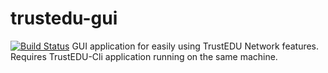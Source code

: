 # trustedu-gui
[![Build Status](https://travis-ci.org/TrustEDU/trustedu-gui.svg?branch=master)](https://travis-ci.org/TrustEDU/trustedu-gui)
GUI application for easily using TrustEDU Network features. Requires TrustEDU-Cli application running on the same machine.
